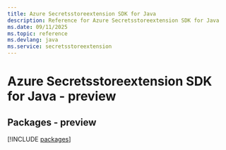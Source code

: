 ```yaml
---
title: Azure Secretsstoreextension SDK for Java
description: Reference for Azure Secretsstoreextension SDK for Java
ms.date: 09/11/2025
ms.topic: reference
ms.devlang: java
ms.service: secretsstoreextension
---
```

# Azure Secretsstoreextension SDK for Java - preview
## Packages - preview
[!INCLUDE [packages](secretsstoreextension-index.md)]